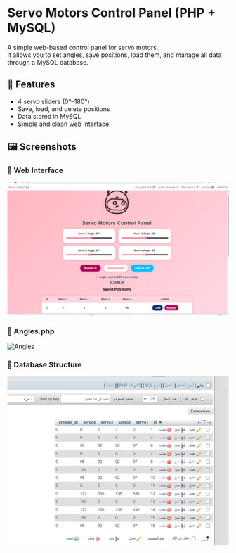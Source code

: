 # Servo Motors Control Panel (PHP + MySQL)

A simple web-based control panel for servo motors.  
It allows you to set angles, save positions, load them, and manage all data through a MySQL database.

## 🔧 Features
- 4 servo sliders (0°–180°)
- Save, load, and delete positions
- Data stored in MySQL
- Simple and clean web interface

## 🖼️ Screenshots

### 🔹 Web Interface
![Web Page](index.png)

### 🔹 Angles.php
![Angles](angles.png)

### 🔹 Database Structure
![Database](databas.png)

